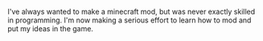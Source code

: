 I've always wanted to make a minecraft mod, but was never exactly skilled in programming. I'm now making a serious effort to learn how to mod and put my ideas in the game. 
